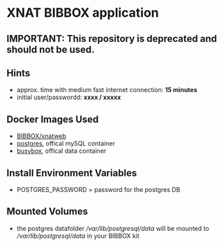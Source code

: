 # XNAT BIBBOX application
## IMPORTANT: This repository is deprecated and should not be used.
## Hints
* approx. time with medium fast internet connection: **15 minutes**
* initial user/passwordd: **xxxx / xxxxx**


## Docker Images Used
 * [BIBBOX/xnatweb](https://hub.docker.com/r/bibbox/xnatweb/) 
 * [postgres](https://hub.docker.com/_/mysql/), offical mySQL container
 * [busybox](https://hub.docker.com/_/busybox/), offical data container
 
## Install Environment Variables
  *	POSTGRES_PASSWORD = password for the postgres DB

## Mounted Volumes

* the postgres datafolder _/var/lib/postgresql/data_ will be mounted to _/var/lib/postgresql/data_ in your BIBBOX kit 
